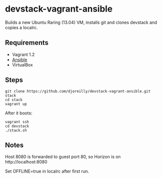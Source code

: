 devstack-vagrant-ansible
========================

Builds a new Ubuntu Raring (13.04) VM, installs git and clones devstack and copies a localrc. 

Requirements
-----------

* Vagrant 1.2
* [Ansible](http://www.ansibleworks.com/)
* VirtualBox


Steps
-----

    git clone https://github.com/djoreilly/devstack-vagrant-ansible.git stack
    cd stack
    vagrant up

After it boots:

    vagrant ssh
    cd devstack
    ./stack.sh

Notes
-----
Host 8080 is forwarded to guest port 80, so Horizon is on http://localhost:8080

Set OFFLINE=true in localrc after first run.


